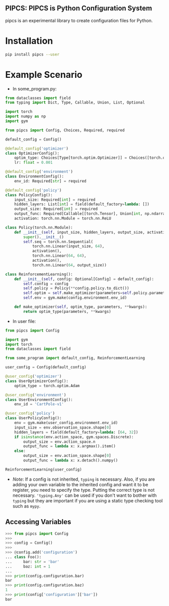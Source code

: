 PIPCS: PIPCS is Python Configuration System
-------------------------------------------

pipcs is an experimental library to create configuration files for Python.

# Installation

```bash
pip install pipcs --user
```

# Example Scenario

- In some_program.py:
```python
from dataclasses import field
from typing import Dict, Type, Callable, Union, List, Optional

import torch
import numpy as np
import gym

from pipcs import Config, Choices, Required, required

default_config = Config()

@default_config('optimizer')
class OptimizerConfig():
    optim_type: Choices[Type[torch.optim.Optimizer]] = Choices([torch.optim.Adam, torch.optim.SGD])
    lr: float = 0.001

@default_config('environment')
class EnvironmentConfig():
    env_id: Required[str] = required

@default_config('policy')
class PolicyConfig():
    input_size: Required[int] = required
    hidden_layers: List[int] = field(default_factory=lambda: [])
    output_size: Required[int] = required
    output_func: Required[Callable[[torch.Tensor], Union[int, np.ndarray]]] = required
    activation: torch.nn.Module = torch.nn.ReLU

class Policy(torch.nn.Module):
    def __init__(self, input_size, hidden_layers, output_size, activation, output_func):
        super().__init__()
        self.seq = torch.nn.Sequential(
            torch.nn.Linear(input_size, 64),
            activation(),
            torch.nn.Linear(64, 64),
            activation(),
            torch.nn.Linear(64, output_size))

class ReinforcementLearning():
    def __init__(self, config: Optional[Config] = default_config):
        self.config = config
        self.policy = Policy(**config.policy.to_dict())
        self.optim = self.make_optimizer(parameters=self.policy.parameters(), **config.optimizer.to_dict())
        self.env = gym.make(config.environment.env_id)

    def make_optimizer(self, optim_type, parameters, **kwargs):
        return optim_type(parameters, **kwargs)
```

- In user file:
```python
from pipcs import Config

import gym
import torch
from dataclasses import field

from some_program import default_config, ReinforcementLearning

user_config = Config(default_config)

@user_config('optimizer')
class UserOptimizerConfig():
    optim_type = torch.optim.Adam

@user_config('environment')
class UserEnvironmentConfig():
    env_id = 'CartPole-v1'

@user_config('policy')
class UserPolicyConfig():
    env = gym.make(user_config.environment.env_id)
    input_size = env.observation_space.shape[0]
    hidden_layers = field(default_factory=lambda: [64, 32])
    if isinstance(env.action_space, gym.spaces.Discrete):
        output_size = env.action_space.n
        output_func = lambda x: x.argmax().item()
    else:
        output_size = env.action_space.shape[0]
        output_func = lambda x: x.detach().numpy()

ReinforcementLearning(user_config)
```

- *Note*: If a config is not inherited, `typing` is necessary. Also, if you are adding your own variable to the inherited config and want it to be register, you need to specify the type. Putting the correct type is not necessary. `'typing.Any'` can be used if you don't want to bother with `typing` but they are important if you are using a static type checking tool such as `mypy`.

## Accessing Variables
```python
>>> from pipcs import Config
>>> 
>>> config = Config()
>>> 
>>> @config.add('configuration')
... class Foo():
...     bar: str = 'bar'
...     baz: int = 1
... 
>>> print(config.configuration.bar)
bar
>>> print(config.configuration.baz)
1
>>> print(config['configuration']['bar'])
bar
```
